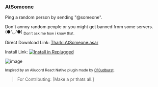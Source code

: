 ### AtSomeone

Ping a random person by sending "@someone".

Don't annoy random people or you might get banned from some servers. (●'◡'●) <sub>Don't ask me how i
know that.</sub>

Direct Download Link:
[Tharki.AtSomeone.asar](https://github.com/Tharki-God/AtSomeone/releases/latest/download/Tharki.AtSomeone.asar)

Install Link:
[![Install in Replugged](https://img.shields.io/badge/-Install%20in%20Replugged-blue?style=for-the-badge&logo=none)](https://replugged.dev/install?identifier=Tharki-God/AtSomeone&source=github)

![image](https://tharki-god.github.io/files-random-host/bdpluginsassets/someone.gif)

<sub>Inspired by an Aliucord React Native plugin made by
[C10udburst](https://github.com/c10udburst-discord/Aliucord-RightNow-Plugins/tree/master/AtSomeone).</sub>

> For Contributing: [Make a pr thats all.]
